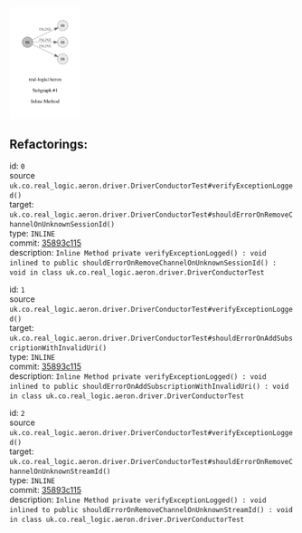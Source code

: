 <img src=subgraph_atomic_1.svg width=25%>

## Refactorings:

id: `0`\
source `uk.co.real_logic.aeron.driver.DriverConductorTest#verifyExceptionLogged()`\
target: `uk.co.real_logic.aeron.driver.DriverConductorTest#shouldErrorOnRemoveChannelOnUnknownSessionId()`\
type: `INLINE`\
commit: [35893c115](https://github.com/real-logic/Aeron/commit/35893c115ba23bd62a7036a33390420f074ce660)\
description: `Inline Method private verifyExceptionLogged() : void inlined to public shouldErrorOnRemoveChannelOnUnknownSessionId() : void in class uk.co.real_logic.aeron.driver.DriverConductorTest`

id: `1`\
source `uk.co.real_logic.aeron.driver.DriverConductorTest#verifyExceptionLogged()`\
target: `uk.co.real_logic.aeron.driver.DriverConductorTest#shouldErrorOnAddSubscriptionWithInvalidUri()`\
type: `INLINE`\
commit: [35893c115](https://github.com/real-logic/Aeron/commit/35893c115ba23bd62a7036a33390420f074ce660)\
description: `Inline Method private verifyExceptionLogged() : void inlined to public shouldErrorOnAddSubscriptionWithInvalidUri() : void in class uk.co.real_logic.aeron.driver.DriverConductorTest`

id: `2`\
source `uk.co.real_logic.aeron.driver.DriverConductorTest#verifyExceptionLogged()`\
target: `uk.co.real_logic.aeron.driver.DriverConductorTest#shouldErrorOnRemoveChannelOnUnknownStreamId()`\
type: `INLINE`\
commit: [35893c115](https://github.com/real-logic/Aeron/commit/35893c115ba23bd62a7036a33390420f074ce660)\
description: `Inline Method private verifyExceptionLogged() : void inlined to public shouldErrorOnRemoveChannelOnUnknownStreamId() : void in class uk.co.real_logic.aeron.driver.DriverConductorTest`

